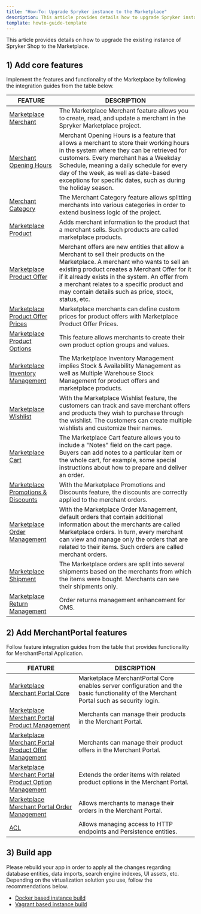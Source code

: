 ```yaml
---
title: "How-To: Upgrade Spryker instance to the Marketplace"
description: This article provides details how to upgrade Spryker instance to the Marketplace.
template: howto-guide-template
---
```


This article provides details on how to upgrade the existing instance of Spryker Shop to the Marketplace.

## 1) Add core features

Implement the features and functionality of the Marketplace by following the integration guides from the table below.

| FEATURE | DESCRIPTION |
| --- | --- |
| [Marketplace Merchant](/docs/marketplace/dev/feature-integration-guides/{{site.version}}/marketplace-merchant-feature-integration.html) | The Marketplace Merchant feature allows you to create, read, and update a merchant in the Spryker Marketplace project. |
| [Merchant Opening Hours](/docs/marketplace/dev/feature-integration-guides/{{site.version}}/merchant-opening-hours-feature-integration.html) | Merchant Opening Hours is a feature that allows a merchant to store their working hours in the system where they can be retrieved for customers. Every merchant has a Weekday Schedule, meaning a daily schedule for every day of the week, as well as date-based exceptions for specific dates, such as during the holiday season. |
| [Merchant Category](/docs/marketplace/dev/feature-integration-guides/{{site.version}}/merchant-category-feature-integration.html) | The Merchant Category feature allows splitting merchants into various categories in order to extend business logic of the project. |
| [Marketplace Product](/docs/marketplace/dev/feature-integration-guides/{{site.version}}/marketplace-product-feature-integration.html) | Adds merchant information to the product that a merchant sells. Such products are called marketplace products. |
| [Marketplace Product Offer](/docs/marketplace/dev/feature-integration-guides/{{site.version}}/marketplace-product-offer-feature-integration.html) | Merchant offers are new entities that allow a Merchant to sell their products on the Marketplace. A merchant who wants to sell an existing product creates a Merchant Offer for it if it already exists in the system. An offer from a merchant relates to a specific product and may contain details such as price, stock, status, etc. |
| [Marketplace Product Offer Prices](/docs/marketplace/dev/feature-integration-guides/{{site.version}}/marketplace-product-offer-prices-feature-integration.html) | Marketplace merchants can define custom prices for product offers with Marketplace Product Offer Prices. |
| [Marketplace Product Options](/docs/marketplace/dev/feature-integration-guides/{{site.version}}/marketplace-product-option-feature-integration.html) | This feature allows merchants to create their own product option groups and values. |
| [Marketplace Inventory Management](/docs/marketplace/dev/feature-integration-guides/{{site.version}}/marketplace-inventory-management-feature-integration.html) | The Marketplace Inventory Management implies Stock & Availability Management as well as Multiple Warehouse Stock Management for product offers and marketplace products. |
| [Marketplace Wishlist](/docs/marketplace/dev/feature-integration-guides/{{site.version}}/marketplace-wishlist-feature-integration.html) | With the Marketplace Wishlist feature, the customers can track and save merchant offers and products they wish to purchase through the wishlist. The customers can create multiple wishlists and customize their names. |
| [Marketplace Cart](/docs/marketplace/dev/feature-integration-guides/{{site.version}}/marketplace-cart-feature-integration.html) | The Marketplace Cart feature allows you to include a "Notes" field on the cart page. Buyers can add notes to a particular item or the whole cart, for example, some special instructions about how to prepare and deliver an order. |
| [Marketplace Promotions & Discounts](/docs/marketplace/dev/feature-integration-guides/{{site.version}}/marketplace-promotions-discounts-feature-integration.html) | With the Marketplace Promotions and Discounts feature, the discounts are correctly applied to the merchant orders. |
| [Marketplace Order Management](/docs/marketplace/dev/feature-integration-guides/{{site.version}}/marketplace-order-management-feature-integration.html) | With the Marketplace Order Management, default orders that contain additional information about the merchants are called Marketplace orders. In turn, every merchant can view and manage only the orders that are related to their items. Such orders are called merchant orders. |
| [Marketplace Shipment](/docs/marketplace/dev/feature-integration-guides/{{site.version}}/marketplace-shipment-feature-integration.html) | The Marketplace orders are split into several shipments based on the merchants from which the items were bought. Merchants can see their shipments only. |
| [Marketplace Return Management](/docs/marketplace/dev/feature-integration-guides/{{site.version}}/marketplace-return-management-feature-integration.html) | Order returns management enhancement for OMS. |

## 2) Add MerchantPortal features

Follow feature integration guides from the table that provides functionality for MerchantPortal Application.

| FEATURE | DESCRIPTION |
| --- | --- |
| [Marketplace Merchant Portal Core](/docs/marketplace/dev/feature-integration-guides/{{site.version}}/marketplace-merchant-portal-core-feature-integration.html) | Marketplace MerchantPortal Core enables server configuration and the basic functionality of the Merchant Portal such as security login. |
| [Marketplace Merchant Portal Product Management](/docs/marketplace/dev/feature-integration-guides/{{site.version}}/merchant-portal-marketplace-product-feature-integration.html) | Merchants can manage their products in the Merchant Portal. |
| [Marketplace Merchant Portal Product Offer Management](/docs/marketplace/dev/feature-integration-guides/{{site.version}}/marketplace-merchant-portal-product-offer-management-feature-integration.html) | Merchants can manage their product offers in the Merchant Portal. |
| [Marketplace Merchant Portal Product Option Management](/docs/marketplace/dev/feature-integration-guides/{{site.version}}/merchant-portal-marketplace-product-option-management-feature-integration.html) | Extends the order items with related product options in the Merchant Portal. |
| [Marketplace Merchant Portal Order Management](/docs/marketplace/dev/feature-integration-guides/{{site.version}}/merchant-portal-marketplace-order-management-feature-integration.html) | Allows merchants to manage their orders in the Merchant Portal. |
| [ACL](/docs/marketplace/dev/feature-integration-guides/{{site.version}}/acl-feature-integration.html) | Allows managing access to HTTP endpoints and Persistence entities. |

## 3) Build app

Please rebuild your app in order to apply all the changes regarding database entities, data imports, search engine indexes, UI assets, etc.
Depending on the virtualization solution you use, follow the recommendations below.

- [Docker based instance build](/docs/scos/dev/setup/installing-spryker-with-docker/installing-spryker-with-docker.html)
- [Vagrant based instance build](/docs/scos/dev/setup/installing-spryker-with-development-virtual-machine/installing-spryker-with-devvm-on-macos-and-linux.html)